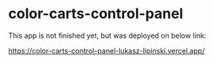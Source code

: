 # color-carts-control-panel

This app is not finished yet, but was deployed on below link:

https://color-carts-control-panel-lukasz-lipinski.vercel.app/
